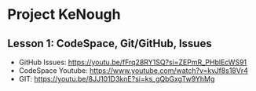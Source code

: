 # Project KeNough

## Lesson 1: CodeSpace, Git/GitHub, Issues
- GitHub Issues: https://youtu.be/fFrq28RY1SQ?si=ZEPmR_PHblEcWS91
- CodeSpace Youtube: https://www.youtube.com/watch?v=kvJf8s18Vr4
- GIT: https://youtu.be/8JJ101D3knE?si=ks_gQbGxgTw9YhMg

